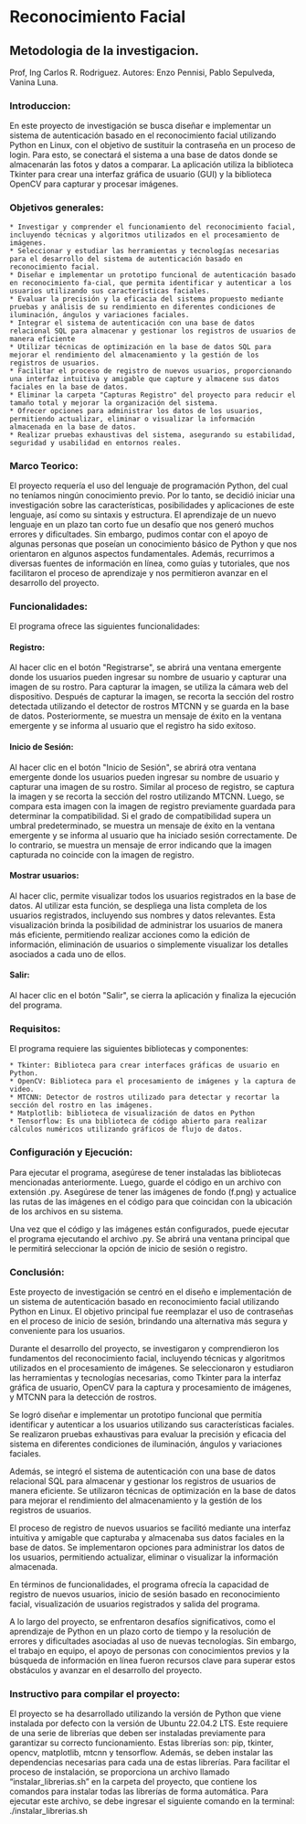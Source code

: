 # Reconocimiento Facial

## Metodologia de la investigacion.

Prof, Ing Carlos R. Rodriguez.
Autores: Enzo Pennisi, Pablo Sepulveda, Vanina Luna.

### Introduccion: 

En este proyecto de investigación se busca diseñar e implementar un sistema de autenticación basado en el reconocimiento facial utilizando Python en Linux, con el objetivo de sustituir la contraseña en un proceso de login.
Para esto, se conectará el sistema a una base de datos donde se almacenarán las fotos y datos a comparar. 
La aplicación utiliza la biblioteca Tkinter para crear una interfaz gráfica de usuario (GUI) y la biblioteca OpenCV para capturar y procesar imágenes.

### Objetivos generales:

    * Investigar y comprender el funcionamiento del reconocimiento facial, incluyendo técnicas y algoritmos utilizados en el procesamiento de imágenes.
    * Seleccionar y estudiar las herramientas y tecnologías necesarias para el desarrollo del sistema de autenticación basado en reconocimiento facial.
    * Diseñar e implementar un prototipo funcional de autenticación basado en reconocimiento fa-cial, que permita identificar y autenticar a los usuarios utilizando sus características faciales.
    * Evaluar la precisión y la eficacia del sistema propuesto mediante pruebas y análisis de su rendimiento en diferentes condiciones de iluminación, ángulos y variaciones faciales.
    * Integrar el sistema de autenticación con una base de datos relacional SQL para almacenar y gestionar los registros de usuarios de manera eficiente
    * Utilizar técnicas de optimización en la base de datos SQL para mejorar el rendimiento del almacenamiento y la gestión de los registros de usuarios.
    * Facilitar el proceso de registro de nuevos usuarios, proporcionando una interfaz intuitiva y amigable que capture y almacene sus datos faciales en la base de datos.
    * Eliminar la carpeta "Capturas Registro" del proyecto para reducir el tamaño total y mejorar la organización del sistema.
    * Ofrecer opciones para administrar los datos de los usuarios, permitiendo actualizar, eliminar o visualizar la información almacenada en la base de datos.
    * Realizar pruebas exhaustivas del sistema, asegurando su estabilidad, seguridad y usabilidad en entornos reales.

### Marco Teorico:

El proyecto requería el uso del lenguaje de programación Python, del cual no teníamos ningún conocimiento previo. Por lo tanto, se decidió iniciar una investigación sobre las características, posibilidades y aplicaciones de este lenguaje, así como su sintaxis y estructura. El aprendizaje de un nuevo lenguaje en un plazo tan corto fue un desafío que nos generó muchos errores y dificultades. Sin embargo, pudimos contar con el apoyo de algunas personas que poseían un conocimiento básico de Python y que nos orientaron en algunos aspectos fundamentales. Además, recurrimos a diversas fuentes de información en línea, como guías y tutoriales, que nos facilitaron el proceso de aprendizaje y nos permitieron avanzar en el desarrollo del proyecto.

### Funcionalidades:

El programa ofrece las siguientes funcionalidades:

####    Registro:

Al hacer clic en el botón "Registrarse", se abrirá una ventana emergente donde los usuarios pueden ingresar su nombre de usuario y capturar una imagen de su rostro. Para capturar la imagen, se utiliza la cámara web del dispositivo. Después de capturar la imagen, se recorta la sección del rostro detectada utilizando el detector de rostros MTCNN y se guarda en la base de datos. Posteriormente, se muestra un mensaje de éxito en la ventana emergente y se informa al usuario que el registro ha sido exitoso.

####    Inicio de Sesión:

Al hacer clic en el botón "Inicio de Sesión", se abrirá otra ventana emergente donde los usuarios pueden ingresar su nombre de usuario y capturar una imagen de su rostro. Similar al proceso de registro, se captura la imagen y se recorta la sección del rostro utilizando MTCNN. Luego, se compara esta imagen con la imagen de registro previamente guardada para determinar la compatibilidad. Si el grado de compatibilidad supera un umbral predeterminado, se muestra un mensaje de éxito en la ventana emergente y se informa al usuario que ha iniciado sesión correctamente. De lo contrario, se muestra un mensaje de error indicando que la imagen capturada no coincide con la imagen de registro.

####    Mostrar usuarios:

Al hacer clic, permite visualizar todos los usuarios registrados en la base de datos.
Al utilizar esta función, se despliega una lista completa de los usuarios registrados, incluyendo sus nombres y datos relevantes. Esta visualización brinda la posibilidad de administrar los usuarios de manera más eficiente, permitiendo realizar acciones como la edición de información, eliminación de usuarios o simplemente visualizar los detalles asociados a cada uno de ellos.

####    Salir:

Al hacer clic en el botón "Salir", se cierra la aplicación y finaliza la ejecución del programa.

### Requisitos:

El programa requiere las siguientes bibliotecas y componentes:

    * Tkinter: Biblioteca para crear interfaces gráficas de usuario en Python.
    * OpenCV: Biblioteca para el procesamiento de imágenes y la captura de video.
    * MTCNN: Detector de rostros utilizado para detectar y recortar la sección del rostro en las imágenes.
    * Matplotlib: biblioteca de visualización de datos en Python
    * Tensorflow: Es una biblioteca de código abierto para realizar cálculos numéricos utilizando gráficos de flujo de datos.

### Configuración y Ejecución:

Para ejecutar el programa, asegúrese de tener instaladas las bibliotecas mencionadas anteriormente. Luego, guarde el código en un archivo con extensión .py. Asegúrese de tener las imágenes de fondo (f.png) y actualice las rutas de las imágenes en el código para que coincidan con la ubicación de los archivos en su sistema.

Una vez que el código y las imágenes están configurados, puede ejecutar el programa ejecutando el archivo .py. Se abrirá una ventana principal que le permitirá seleccionar la opción de inicio de sesión o registro.

### Conclusión:

Este proyecto de investigación se centró en el diseño e implementación de un sistema de autenticación basado en reconocimiento facial utilizando Python en Linux. El objetivo principal fue reemplazar el uso de contraseñas en el proceso de inicio de sesión, brindando una alternativa más segura y conveniente para los usuarios.

Durante el desarrollo del proyecto, se investigaron y comprendieron los fundamentos del reconocimiento facial, incluyendo técnicas y algoritmos utilizados en el procesamiento de imágenes. Se seleccionaron y estudiaron las herramientas y tecnologías necesarias, como Tkinter para la interfaz gráfica de usuario, OpenCV para la captura y procesamiento de imágenes, y MTCNN para la detección de rostros.

Se logró diseñar e implementar un prototipo funcional que permitía identificar y autenticar a los usuarios utilizando sus características faciales. Se realizaron pruebas exhaustivas para evaluar la precisión y eficacia del sistema en diferentes condiciones de iluminación, ángulos y variaciones faciales.

Además, se integró el sistema de autenticación con una base de datos relacional SQL para almacenar y gestionar los registros de usuarios de manera eficiente. Se utilizaron técnicas de optimización en la base de datos para mejorar el rendimiento del almacenamiento y la gestión de los registros de usuarios.

El proceso de registro de nuevos usuarios se facilitó mediante una interfaz intuitiva y amigable que capturaba y almacenaba sus datos faciales en la base de datos. Se implementaron opciones para administrar los datos de los usuarios, permitiendo actualizar, eliminar o visualizar la información almacenada.

En términos de funcionalidades, el programa ofrecía la capacidad de registro de nuevos usuarios, inicio de sesión basado en reconocimiento facial, visualización de usuarios registrados y salida del programa.

A lo largo del proyecto, se enfrentaron desafíos significativos, como el aprendizaje de Python en un plazo corto de tiempo y la resolución de errores y dificultades asociadas al uso de nuevas tecnologías. Sin embargo, el trabajo en equipo, el apoyo de personas con conocimientos previos y la búsqueda de información en línea fueron recursos clave para superar estos obstáculos y avanzar en el desarrollo del proyecto.

### Instructivo para compilar el proyecto: 

El proyecto se ha desarrollado utilizando la versión de Python que viene instalada por defecto con la versión de Ubuntu 22.04.2 LTS.
Este requiere de una serie de librerías que deben ser instaladas previamente para garantizar su correcto funcionamiento. Estas librerías son: pip, tkinter, opencv, matplotlib, mtcnn y tensorflow. Además, se deben instalar las dependencias necesarias para cada una de estas librerías.
Para facilitar el proceso de instalación, se proporciona un archivo llamado “instalar_librerias.sh” en la carpeta del proyecto, que contiene los comandos para instalar todas las librerías de forma automática. Para ejecutar este archivo, se debe ingresar el siguiente comando en la terminal: ./instalar_librerias.sh
